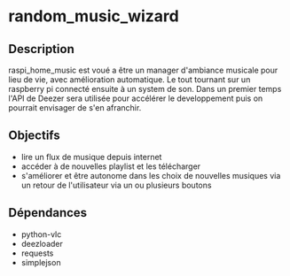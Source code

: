 # random_music_wizard
## Description
raspi_home_music est voué a être un manager d'ambiance musicale pour lieu de vie, avec amélioration automatique. Le tout tournant sur un raspberry pi connecté ensuite à un system de son.
Dans un premier temps l'API de Deezer sera utilisée pour accélérer le developpement puis on pourrait envisager de s'en afranchir.
## Objectifs
- lire un flux de musique depuis internet
- accéder à de nouvelles playlist et les télécharger
- s'améliorer et être autonome dans les choix de nouvelles musiques via un retour de l'utilisateur via un ou plusieurs boutons
## Dépendances
- python-vlc
- deezloader
- requests
- simplejson
